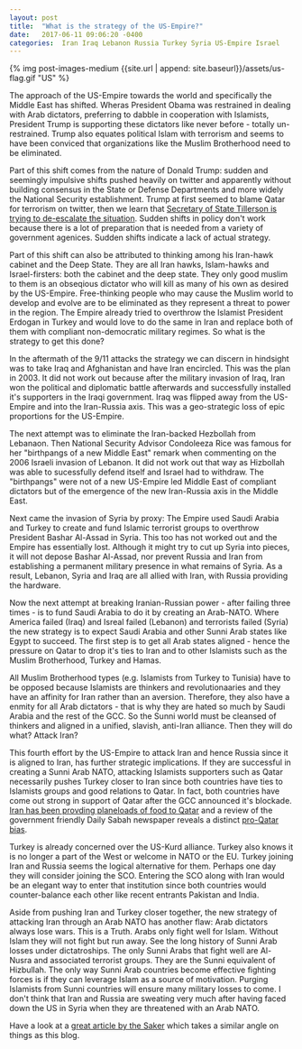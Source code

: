 ```yaml
---
layout: post
title:  "What is the strategy of the US-Empire?"
date:   2017-06-11 09:06:20 -0400
categories:  Iran Iraq Lebanon Russia Turkey Syria US-Empire Israel
---
```

{% img post-images-medium {{site.url | append: site.baseurl}}/assets/us-flag.gif "US" %} 


The approach of the US-Empire towards the world and specifically the Middle East has shifted.  Wheras President Obama was restrained in dealing with Arab dictators, preferring to dabble in cooperation with Islamists, President Trump is supporting these dictators like never before - totally un-restrained. Trump also equates political Islam with terrorism and seems to have been conviced that organizations like the Muslim Brotherhood need to be eliminated. 

Part of this shift comes from the nature of Donald Trump: sudden and seemingly impulsive shifts pushed heavily on twitter and apparently without building consensus in the State or Defense Departments and more widely the National Security establishment.  Trump at first seemed to blame Qatar for terrorism on twitter, then we learn that [Secretary of State Tillerson is trying to de-escalate the situation](https://www.theamericanconservative.com/larison/tillerson-scrambles-to-undo-trumps-qatar-blunder/). Sudden shifts in policy don't work because there is a lot of preparation that is needed from a variety of government agenices. Sudden shifts indicate a lack of actual strategy. 

<!--excerpt-->

Part of this shift can also be attributed to thinking among his Iran-hawk cabinet and the Deep State.  They are all Iran hawks, Islam-hawks and Israel-firsters: both the cabinet and the deep state.  They only good muslim to them is an obseqious dictator who will kill as many of his own as desired by the US-Empire.  Free-thinking people who may cause the Muslim world to develop and evolve are to be eliminated as they represent a threat to power in the region.  The Empire already tried to overthrow the Islamist President Erdogan in Turkey and would love to do the same in Iran and replace both of them with compliant non-democratic military regimes.  So what is the strategy to get this done?

In the aftermath of the 9/11 attacks the strategy we can discern in hindsight was to take Iraq and Afghanistan and have Iran encircled. This was the plan in 2003.  It did not work out because after the military invasion of Iraq, Iran won the political and diplomatic battle afterwards and successfully installed it's supporters in the Iraqi government.  Iraq was flipped away from the US-Empire and into the Iran-Russia axis.  This was a geo-strategic loss of epic proportions for the US-Empire.

The next attempt was to eliminate the Iran-backed Hezbollah from Lebanaon.  Then National Security Advisor Condoleeza Rice was famous for her "birthpangs of a new Middle East" remark when commenting on the 2006 Israeli invasion of Lebanon.  It did not work out that way as Hizbollah was able to sucessfully defend itself and Israel had to withdraw.  The "birthpangs" were not of a new US-Empire led Middle East of compliant dictators but of the emergence of the new Iran-Russia axis in the Middle East. 

Next came the invasion of Syria by proxy:  The Empire used Saudi Arabia and Turkey to create and fund Islamic terrorist groups to overthrow President Bashar Al-Assad in Syria. This too has not worked out and the Empire has essentially lost.  Although it might try to cut up Syria into pieces, it will not depose Bashar Al-Assad, nor prevent Russia and Iran from establishing a permanent military presence in what remains of Syria.  As a result, Lebanon, Syria and Iraq are all allied with Iran, with Russia providing the hardware. 

Now the next attempt at breaking Iranian-Russian power - after failing three times - is to fund Saudi Arabia to do it by creating an Arab-NATO.  Where America failed (Iraq) and Isreal failed (Lebanon) and terrorists failed (Syria) the new strategy is to expect Saudi Arabia and other Sunni Arab states like Egypt to succeed.  The first step is to get all Arab states aligned - hence the pressure on Qatar to drop it's ties to Iran and to other Islamists such as the Muslim Brotherhood, Turkey and Hamas. 

All Muslim Brotherhood types (e.g. Islamists from Turkey to Tunisia) have to be opposed because Islamists are thinkers and revolutionaaries and they have an affinity for Iran rather than an aversion. Therefore, they also have a enmity for all Arab dictators - that is why they are hated so much by Saudi Arabia and the rest of the GCC. So the Sunni world must be cleansed of thinkers and aligned in a unified, slavish, anti-Iran alliance.  Then they will do what? Attack Iran?  
 
This fourth effort by the US-Empire to attack Iran and hence Russia since it is aligned to Iran, has further strategic implications. If they are successful in creating a Sunni Arab NATO, attacking Islamists supporters such as Qatar necessarily pushes Turkey closer to Iran since both countries have ties to Islamists groups and good relations to Qatar.  In fact, both countries have come out strong in support of Qatar after the GCC announced it's blockade. [Iran has been provding planeloads of food to Qatar](https://www.rferl.org/a/iran-planes-qatar-food-aid-blockade/28540876.html) and a review of the government friendly Daily Sabah newspaper reveals a distinct [pro-Qatar bias](https://www.dailysabah.com/op-ed). 

Turkey is already concerned over the US-Kurd alliance.  Turkey also knows it is no longer a part of the West or welcome in NATO or the EU.  Turkey joining Iran and Russia seems the logical alternative for them.  Perhaps one day they will consider joining the SCO.  Entering the SCO along with Iran would be an elegant way to enter that institution since both countries would counter-balance each other like recent entrants Pakistan and India. 

Aside from pushing Iran and Turkey closer together, the new strategy of attacking Iran through an Arab NATO has another flaw: Arab dictators always lose wars.  This is a Truth.  Arabs only fight well for Islam.  Without Islam they will not fight but run away.  See the long history of Sunni Arab losses under dictatroships.  The only Sunni Arabs that fight well are Al-Nusra and associated terrorist groups.  They are the Sunni equivalent of Hizbullah.  The only way Sunni Arab countries become effective fighting forces is if they can leverage Islam as a source of motivation.  Purging Islamists from Sunni countries will ensure many military losses to come.  I don't think that Iran and Russia are sweating very much after having faced down the US in Syria when they are threatened with an Arab NATO. 

Have a look at a [great article by the Saker](http://www.unz.com/tsaker/the-crisis-in-qatar/) which takes a similar angle on things as this blog. 
